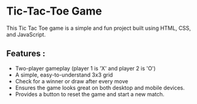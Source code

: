 # Tic-Tac-Toe Game
This Tic Tac Toe game is a simple and fun project built using HTML, CSS, and JavaScript.

## Features :

 * Two-player gameplay (player 1 is 'X' and player 2 is 'O')
 * A simple, easy-to-understand 3x3 grid
 * Check for a winner or draw after every move
 * Ensures the game looks great on both desktop and mobile devices.
 * Provides a button to reset the game and start a new match.
